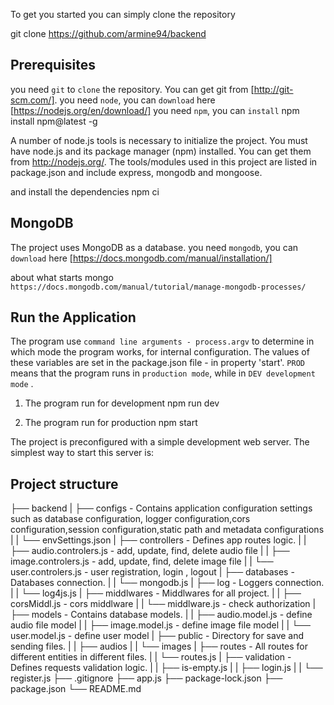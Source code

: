 To get you started you can simply clone the repository

git clone https://github.com/armine94/backend

## Prerequisites
you need `git` to `clone` the repository. You can get git from [http://git-scm.com/].
you need `node`, you can `download` here [https://nodejs.org/en/download/]
you need `npm`, you can `install`  npm install npm@latest -g

A number of node.js tools is necessary to initialize the project. You must have node.js and its package manager (npm) installed. You can get them from http://nodejs.org/. The tools/modules used in this project are listed in package.json and include express, mongodb and mongoose.

and install the dependencies
npm ci

## MongoDB

The project uses MongoDB as a database.
you need `mongodb`, you can `download` here  [https://docs.mongodb.com/manual/installation/]

about what starts mongo  `https://docs.mongodb.com/manual/tutorial/manage-mongodb-processes/`

## Run the Application

The program use `command line arguments - process.argv` to determine in which mode the program works, for internal configuration. The values of these variables are set in the package.json file - in property 'start'. 
`PROD` means that the program runs in `production mode`, while in `DEV development mode` .

1) The program run for development
npm run dev

2) The program run for production
npm start 

The project is preconfigured with a simple development web server. The simplest way to start this server is:

## Project structure
├── backend
|  ├── configs -  Contains application configuration settings such as database configuration, logger configuration,cors                      configuration,session configuration,static path and metadata configurations 
|  |  └──  envSettings.json
|  ├── controllers - Defines app routes logic.
|  |  ├──  audio.controlers.js - add, update, find, delete audio file
|  |  ├──  image.controlers.js - add, update, find, delete image file
|  |  └──  user.controlers.js  - user registration, login , logout 
|  ├── databases - Databases connection.
|  |  └──  mongodb.js 
|  ├── log - Loggers connection.
|  |  └──  log4js.js
|  ├── middlwares - Middlwares for all project.
|  |  ├──  corsMiddl.js - cors middlware
|  |  └──  middlware.js - check authorization
|  ├── models - Contains database models.
|  |  ├──  audio.model.js - define audio file model
|  |  ├──  image.model.js - define image file model
|  |  └──  user.model.js  - define user model
|  ├── public - Directory for save and sending files.
|  |  ├──  audios
|  |  └──  images
|  ├── routes - All routes for different entities in different files.
|  |  └──  routes.js
|  ├── validation - Defines requests validation logic.
|  |  ├──  is-empty.js
|  |  ├──  login.js
|  |  └──  register.js
├── .gitignore
├── app.js
├── package-lock.json
├── package.json
└── README.md